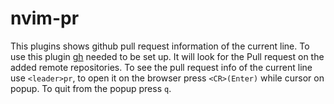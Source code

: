 # nvim-pr

This plugins shows github pull request information of the current line. To use this plugin [gh](https://cli.github.com/) needed to be set up. It will look for the Pull request on the added remote repositories. To see the pull request info of the current line use `<leader>pr`, to open it on the browser press `<CR>(Enter)` while cursor on popup. To quit from the popup press `q`.



